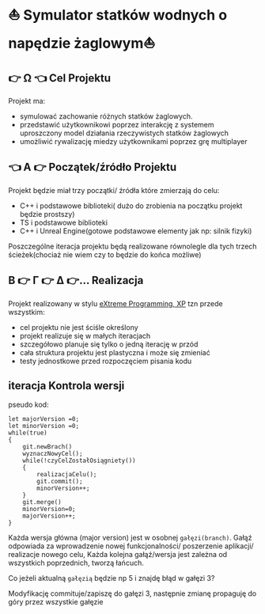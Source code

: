 # ⛵ Symulator statków wodnych o napędzie żaglowym⛵ 

## 👉 Ω 👈 Cel Projektu 
Projekt ma:
+ symulować zachowanie różnych statków żaglowych.
+ przedstawić użytkownikowi poprzez interakcję z systemem uproszczony model działania rzeczywistych statków żaglowych
+ umożliwić rywalizację miedzy użytkownikami poprzez grę multiplayer

## 👈 Α 👉  Początek/źródło Projektu
Projekt będzie miał trzy początki/ źródła które zmierzają do celu:
+ C++ i podstawowe biblioteki( dużo do zrobienia na początku projekt będzie prostszy)
+ TS i podstawowe biblioteki
+ C++ i Unreal Engine(gotowe podstawowe elementy jak np: silnik fizyki)

Poszczególne iteracja projektu będą realizowane równolegle dla tych trzech ścieżek(chociaż nie wiem czy to będzie do końca możliwe)

## Β 👉 Γ 👉 Δ 👉...  Realizacja
Projekt realizowany w stylu [eXtreme Programming, XP](https://pl.wikipedia.org/wiki/Programowanie_ekstremalne) tzn przede wszystkim: 
+ cel projektu nie jest ściśle określony
+ projekt realizuje się w małych iteracjach 
+ szczegółowo planuje się tylko o jedną iterację w przód   
+ cała struktura projektu jest plastyczna i może się zmieniać
+ testy jednostkowe przed rozpoczęciem pisania kodu

## iteracja Kontrola wersji

pseudo kod:
``` TS
let majorVersion =0;
let minorVersion =0;
while(true)
{    
    git.newBrach()
    wyznaczNowyCel();
    while(!czyCelZostałOsiągniety())
    {
        realizacjaCelu();
        git.commit();
        minorVersion++;
    }
    git.merge()
    minorVersion=0;
    majorVersion++;
}
```
Każda wersja główna (major version) jest w osobnej `gałęzi(branch)`. Gałąź odpowiada za wprowadzenie nowej funkcjonalności/ poszerzenie aplikacji/ realizacje nowego celu, Każda kolejna gałąź/wersja jest zależna od wszystkich poprzednich, tworzą łańcuch.  

Co jeżeli aktualną `gałęzią` będzie np 5 i znajdę błąd w gałęzi 3?

Modyfikację commituje/zapiszę do gałęzi 3, następnie zmianę propaguję do góry przez wszystkie gałęzie



